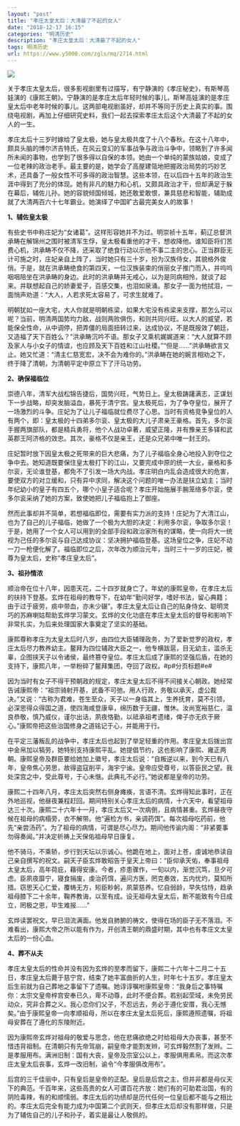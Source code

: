 ```yaml
---
layout: "post"
title: "孝庄太皇太后：大清最了不起的女人"
date: "2018-12-17 16:15"
categories: "明清历史"
description: "孝庄太皇太后：大清最了不起的女人"
tags: 明清历史
url: https://www.y5000.com/zgls/mq/2714.html
---
```






![](https://img.y5000.com/uploads/allimg/160526/4-160526232452221.jpg)

关于孝庄太皇太后，很多影视剧里有过描写，有宁静演的《孝庄秘史》，有斯琴高娃演的《康熙王朝》。宁静演的是孝庄太后年轻时候的事儿，斯琴高娃演的是孝庄皇太后中老年时候的事儿。这两部电视剧虽好，却并不等同于历史上真实的事。围绕电视剧，再加上仔细研究史料，我们一起去探索孝庄太后这个大清最了不起的女人的一生。

孝庄太后十三岁时嫁给了皇太极，她与皇太极共度了十八个春秋。在这十八年中，颇具头脑的博尔济吉特氏，在风云变幻的军事战争与政治斗争中，领略到了许多闻所未闻的事物，也学到了很多得以自保的本领。她由一个单纯的蒙族姑娘，变成了一位老辣的政治老手。最主要的是，她学会了高屋建瓴地把握政治局势的巧妙艺术，还具备了一般女性不可多得的政治智慧。这些本领，在以后四十五年的政治生涯中得到了充分的体现。她有非凡的魅力和心机，又颇具政治才干，但却满足于躲在幕后，辅佐儿孙。她的容貌倾国倾城，她还敢爱敢恨，兼具慈悲和智能，辅助成就了大清两百六十七年霸业。她演绎了中国旷古最完美女人的故事！

**1、辅佐皇太极**

有些史书中称庄妃为“女诸葛”。这样形容她并不为过。明崇祯十五年，蓟辽总督洪承畴在解锦州之围时被清军生俘，皇太极看重他的才干，想收降他。谁知臣将们苦费心机，洪承畴不仅不降，还采取了绝食行动以示他不事二主的忠心。正当群臣无计可施之时，庄妃亲自上阵了，当时她只有三十岁，扮为汉族侍女，其貌格外俊俏。于是，就在洪承畴绝食的第四天，一位汉族装束的俏丽女子推门而入，并呜呜咽咽陪坐在洪承畴的身边。此时的洪承畴并无戒心，以为是同病相怜，就谈了起来。并联想起自己的娇妻爱子，百感交集，也泪如泉涌。那女子一面为他拭泪，一面悄声劝道：“大人，人若求死太容易了，可求生就难了。

明朝犹如一座大宅，大人你就是明朝栋梁，如果大宅没有栋梁来支撑，那怎么可以呢？当前，明清两国势均力敌，战则两败俱伤，和则共同兴旺。以大人的威望，若能保全性命，从中调停，把弄僵的局面扭转过来，达成协议，不是既报效了朝廷，又造福了天下百姓么？”洪承畴沉吟不语。那女子又乘机娓娓道来：“大人就算不顾及家人与小女子的情谊，也应顾及天下百姓和江山社稷。”“但是……”洪承畴欲言又止。她又忙道：“清主仁慈宽宏，决不会为难你的。”洪承畴在她的婉言相劝之下，终于降了清朝，为清朝平定中原立下了汗马功劳。

**2、确保福临位**

崇德八年，清军大战松锦告捷后，国势兴旺，气势日上。皇太极踌躇满志，正谋划下一步战略，却突发脑溢血，暴死于清宁宫。皇太极死后，为了争夺皇位，展开了一场激烈的斗争。庄妃为了让儿子福临就位费尽了心思。当时有资格竞争皇位的人有两个，即：皇太极的十四弟多尔衮、皇太极的大儿子肃亲王豪格。首先，多尔衮手握两旗部队，都是精兵勇将，他个人战功卓著，威望正隆，并有豫亲王多铎和武英郡王阿济格的效忠。其次，豪格不仅是亲王，还是众兄弟中唯一封王的。

庄妃暂时放下因皇太极之死带来的巨大悲痛，为了儿子福临全身心地投入到夺位之争中去。她知道既要保住皇太极打下的江山，又要完成中原的统一大业，豪格和多尔衮，无论谁登基，都免不了引发一场大内战。孝庄明白内乱会造成很大的危害，要使双方的对立缓和，只有异中求同，解决这个问题的唯一办法是扶立幼主；当时年纪幼小的皇子有四五个，哪个小皇子适合呢？孝庄开始施展手腕笼络多尔衮，使多尔衮采纳了她的方案，致使她把儿子福临抱上了御座。

然而此事却并不简单，若想福临即位，需要有实力派的支持！庄妃为了大清江山，也为了自己的儿子福临，她做了一个极为大胆的决定：利用多尔衮，争取多尔衮！于是，她用了一个女人可以用到的全部手段和政治家所有的谋略，使一向将大一统视为己任的多尔衮与自己达成协议：坚决拥护福临登基。这场皇位之争，庄妃不动一刀一枪便化解了。福临即位之后，次年改为顺治元年，当时三十一岁的庄妃，被尊为皇太后，史称“孝庄皇太后”。

**3、祖孙情浓**

顺治帝在位十八年，因患天花，二十四岁就身亡了。年幼的康熙皇帝，在孝庄太后的扶持下登基。玄烨在祖母的教导下，在幼年“勤问好学，嗜好书法，留心典籍；由于过于疲劳，痰中带血，亦未少辍”。孝庄太皇太后让自己的贴身侍女、聪明灵巧的苏麻喇姑帮助玄烨学习蒙文。玄烨的文化功底在孝庄太皇太后的督导和影响下非常扎实，为后来处理国家大事奠定了坚实的基础。

康熙尊称孝庄为太皇太后时八岁，由四位大臣辅理政务，为了爱新觉罗的政权，孝庄太后尽力教养幼主。鳌拜为四位辅政大臣之一，他专横跋扈，目无幼主，滥杀无辜，企图挟天子以令诸侯，最终篡夺皇位。孝庄太后成了康熙的坚强后盾，在她的支持下，康熙八年，一举粉碎了鳌拜集团，夺回了政权。#p#分页标题#e#

因为当时有女子不得干预朝政的规定，孝庄太皇太后不得不间接关心朝政。她经常告诫康熙帝：“祖宗骑射开基，武备不可弛。用人行政，务敬以承天，虚公裁决。”又说：“古称为君难，苍生至众，天子以一身临其上，生养抚育，莫不引领，必深思得众得国之道，使四海咸登康阜，绵历数于无疆，惟休。汝尚宽裕慈仁，温良恭敬，慎乃威仪，谨尔出话，夙夜恪勤，以祗承祖考遗绪，俾子亦无疚于厥心。”康熙帝把这些治国修身之道铭记于心，并能用于行。

在平定三藩叛乱的战争中，孝庄太后也起到了举足轻重的作用。孝庄皇太后拨出宫中金帛加以犒劳，她特别支持康熙平乱。她提倡节约，这也影响了康熙、雍正两朝。康熙皇帝及群臣要给她加上徽号，孝庄太后说：“自叛逆以来，到今天已有八年，皇帝焦心劳思，故得盗寇削平，海宇宁谧。皇帝应受尊号，以答臣民之望。我处深宫之中，受此尊号，于心未惬。此典礼不必行。”她说都是皇帝的功劳。

康熙二十四年八月，孝庄太后突然右侧身瘫痪，言语不清。玄烨得知此事时，正在外地巡视，他昼夜兼程赶回。期间特别关心孝庄太后的病情，十六天中，看望祖母达三十次。康熙二十六年十一月，孝庄太后又一次病倒，且病情甚重。玄烨昼夜守候在祖母的病榻旁，衣不解带。他“遍检方书，亲调药饵”。每次祖母吃药前，他先“亲尝汤药”。为了祖母的病情，可谓是尽心尽力。期间他传谕内阁：“非紧要事勿得奏闻。”并决定祈祷上天保佑祖母早日康复。

他不骑马，不乘轿，步行到天坛以示诚心。他跪在地上，面对上苍，虔诚地恭读自己亲自撰写的祝文。嗣天子臣玄烨敢昭告于皇天上帝曰：“臣仰承天佑，奉事祖母太皇太后，高年荷庇，藉得安康。今者，疹患骤作，一旬以内，渐觉沉笃，旦夕可虑。臣夙夜靡宁，寝食捐废，虔治药饵，遍问方医，罔克奏效，五内忧灼，莫知所措。窃思天心仁爱，覆帱无方，矧臣眇躬，夙蒙慈养。忆自弱龄，早失怙恃，趋承祖母膝下二十余年，鞠养教诲，以至有成。设无祖母太皇太后，断不能致有今日成立，罔极之恩，毕生难报……”

玄烨读罢祝文，早已泪流满面。他发自肺腑的祷文，使得在场的臣子无不落泪。不难看出，康熙大帝之所以能有作为，开创清王朝的鼎盛时期，其中也有孝庄文太皇太后的一份心血。

**4、葬不从夫**

孝庄太皇太后的性命并没有因为玄烨的至孝而留下，康熙二十六年十二月二十五日，孝庄皇太后薨于慈宁宫，结束了她丰富曲折的人生，时年七十五岁。孝庄皇太后生前就为自己葬地之事留下了遗嘱。她谆谆嘱咐康熙皇帝：“我身后之事特嘱你：太宗文皇帝梓宫安奉已久，卑不动尊，此时不便合葬。若别起茔域，未免劳民动众，究非合葬之义。我心恋你们父子，不忍远去，务必于遵化安厝，我心无憾矣。”由于康熙皇帝一向孝顺祖母，所以在孝庄太皇太后死后，康熙遵照遗嘱，将祖母安葬在了遵化的东陵附近。

因为康熙帝玄烨对祖母的敬爱与思念，他在悲痛欲绝之时给祖母大办丧事，甚至不惜违背祖制。在清朝只有先帝驾崩，嗣皇帝才能割发辫，可玄烨毅然割了发辫。二是孝服用布。满洲旧制：国有大丧，皇帝及宗室公以上，孝服俱用素帛。而这次孝庄太皇太后丧事，玄烨一改旧制，谕令“今孝服俱改用布”。

后宫的三千佳丽中，只有皇后是皇帝的正配。皇后是后宫之主，但并非都是母仪天下的典范。千百年来，这些高贵的女人可谓百花齐放：她们有的可助君治国，有的阴险毒辣，有的和顺懦弱。孝庄太后的功绩却是历代任何一位皇后都不能与之相比的。孝庄太后完全有能力成为中国第二个武则天，但孝庄太后却没有那样做，只是为了辅佐自己的儿子和孙子，着实是最让人敬佩的。
